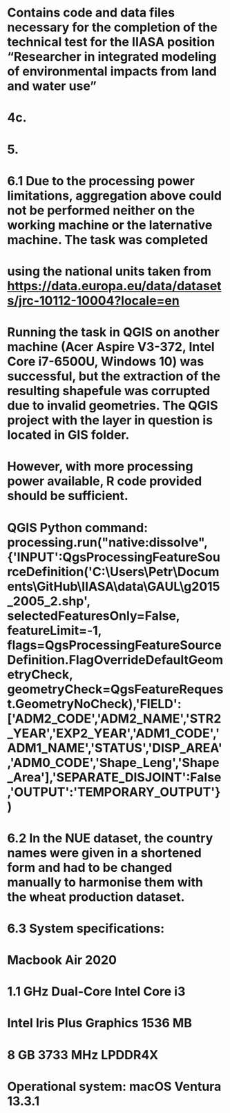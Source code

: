# Contains code and data files necessary for the completion of the technical test for the IIASA position “Researcher in integrated modeling of environmental impacts from land and water use” 
# 4c.
# 5.
# 6.1 Due to the processing power limitations, aggregation above could not be performed neither on the working machine or the laternative machine. The task was completed
# using the national units taken from https://data.europa.eu/data/datasets/jrc-10112-10004?locale=en
# Running the task in QGIS on another machine (Acer Aspire V3-372, Intel Core i7-6500U, Windows 10) was successful, but the extraction of the resulting shapefule was corrupted due to invalid geometries. The QGIS project with the layer in question is located in GIS folder.
# However, with more processing power available, R code provided should be sufficient.
# QGIS Python command: processing.run("native:dissolve", {'INPUT':QgsProcessingFeatureSourceDefinition('C:\\Users\\Petr\\Documents\\GitHub\\IIASA\\data\\GAUL\\g2015_2005_2.shp', selectedFeaturesOnly=False, featureLimit=-1, flags=QgsProcessingFeatureSourceDefinition.FlagOverrideDefaultGeometryCheck, geometryCheck=QgsFeatureRequest.GeometryNoCheck),'FIELD':['ADM2_CODE','ADM2_NAME','STR2_YEAR','EXP2_YEAR','ADM1_CODE','ADM1_NAME','STATUS','DISP_AREA','ADM0_CODE','Shape_Leng','Shape_Area'],'SEPARATE_DISJOINT':False,'OUTPUT':'TEMPORARY_OUTPUT'})
# 6.2 In the NUE dataset, the country names were given in a shortened form and had to be changed manually to harmonise them with the wheat production dataset.
# 6.3 System specifications:
# Macbook Air 2020
# 1.1 GHz Dual-Core Intel Core i3
# Intel Iris Plus Graphics 1536 MB
# 8 GB 3733 MHz LPDDR4X
# Operational system: macOS Ventura 13.3.1
